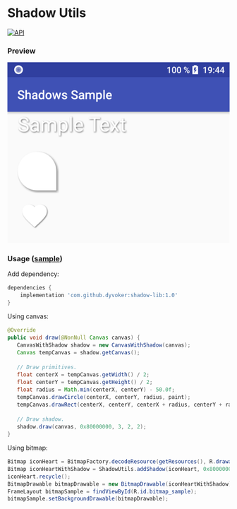 # Shadow Utils
[![API](https://img.shields.io/badge/API-14%2B-brightgreen.svg?style=flat)](https://android-arsenal.com/api?level=14)

### Preview
![Preview screenshot](https://raw.githubusercontent.com/dyvoker/shadow-utils/master/sample_screenshot.png)

### Usage ([sample](https://github.com/dyvoker/shadow-utils/tree/master/sample))
Add dependency:
```gradle
dependencies {
    implementation 'com.github.dyvoker:shadow-lib:1.0'
}
```

Using canvas:
```java
@Override
public void draw(@NonNull Canvas canvas) {
   CanvasWithShadow shadow = new CanvasWithShadow(canvas);
   Canvas tempCanvas = shadow.getCanvas();

   // Draw primitives.
   float centerX = tempCanvas.getWidth() / 2;
   float centerY = tempCanvas.getHeight() / 2;
   float radius = Math.min(centerX, centerY) - 50.0f;
   tempCanvas.drawCircle(centerX, centerY, radius, paint);
   tempCanvas.drawRect(centerX, centerY, centerX + radius, centerY + radius, paint);

   // Draw shadow.
   shadow.draw(canvas, 0x80000000, 3, 2, 2);
}
```

Using bitmap:
```java
Bitmap iconHeart = BitmapFactory.decodeResource(getResources(), R.drawable.ic_heart);
Bitmap iconHeartWithShadow = ShadowUtils.addShadow(iconHeart, 0x80000000, 3, 2, 2);
iconHeart.recycle();
BitmapDrawable bitmapDrawable = new BitmapDrawable(iconHeartWithShadow);
FrameLayout bitmapSample = findViewById(R.id.bitmap_sample);
bitmapSample.setBackgroundDrawable(bitmapDrawable);
```
